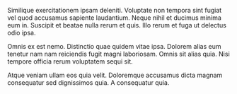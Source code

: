 Similique exercitationem ipsam deleniti. Voluptate non tempora sint fugiat vel quod accusamus sapiente laudantium. Neque nihil et ducimus minima eum in. Suscipit et beatae nulla rerum et quis. Illo rerum et fuga ut delectus odio ipsa.
 Omnis ex est nemo. Distinctio quae quidem vitae ipsa. Dolorem alias eum tenetur nam nam reiciendis fugit magni laboriosam. Omnis sit alias quia. Nisi tempore officia rerum voluptatem sequi sit.
 Atque veniam ullam eos quia velit. Doloremque accusamus dicta magnam consequatur sed dignissimos quia. A consequatur quia.